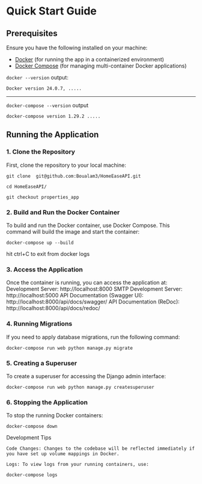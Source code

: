 # Quick Start Guide

## Prerequisites

Ensure you have the following installed on your machine:

- [Docker](https://www.docker.com/get-started) (for running the app in a containerized environment)
- [Docker Compose](https://docs.docker.com/compose/install/) (for managing multi-container Docker applications)

`docker --version`
output:

```
Docker version 24.0.7, .....
```

---

`docker-compose --version`
output

```
docker-compose version 1.29.2 .....
```

## Running the Application

### 1. Clone the Repository

First, clone the repository to your local machine:

```
git clone  git@github.com:Boualam3/HomeEaseAPI.git

cd HomeEaseAPI/

git checkout properties_app
```

### 2. Build and Run the Docker Container

To build and run the Docker container, use Docker Compose. This command will build the image and start the container:

```
docker-compose up --build
```

hit ctrl+C to exit from docker logs

### 3. Access the Application

Once the container is running, you can access the application at:
Development Server: http://localhost:8000
SMTP Development Server: http://localhost:5000
API Documentation (Swagger UI): http://localhost:8000/api/docs/swagger/
API Documentation (ReDoc): http://localhost:8000/api/docs/redoc/

### 4. Running Migrations

If you need to apply database migrations, run the following command:

```
docker-compose run web python manage.py migrate
```

### 5. Creating a Superuser

To create a superuser for accessing the Django admin interface:

```
docker-compose run web python manage.py createsuperuser
```

### 6. Stopping the Application

To stop the running Docker containers:

```
docker-compose down
```

Development Tips

    Code Changes: Changes to the codebase will be reflected immediately if you have set up volume mappings in Docker.

    Logs: To view logs from your running containers, use:

`docker-compose logs`
